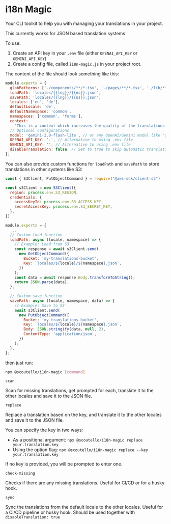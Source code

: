 # i18n Magic

Your CLI toolkit to help you with managing your translations in your project.

This currently works for JSON based translation systems

To use:

1. Create an API key in your `.env` file (either `OPENAI_API_KEY` or `GEMINI_API_KEY`)
2. Create a config file, called `i18n-magic.js` in your project root.

The content of the file should look something like this:

```js
module.exports = {
  globPatterns: ['./components/**/*.tsx', './pages/**/*.tsx', './lib/**/*.ts'],
  loadPath: 'locales/{{lng}}/{{ns}}.json',
  savePath: 'locales/{{lng}}/{{ns}}.json',
  locales: ['en', 'de'],
  defaultLocale: 'de',
  defaultNamespace: 'common',
  namespaces: ['common', 'forms'],
  context:
    'This is a context which increases the quality of the translations by giving context to the LLM',
  // Optional configurations
  model: 'gemini-2.0-flash-lite', // or any OpenAI/Gemini model like 'gpt-4.1-mini'
  OPENAI_API_KEY: '.', // Alternative to using .env file
  GEMINI_API_KEY: '', // Alternative to using .env file
  disableTranslation: false, // Set to true to skip automatic translations during the scan step. Useful if you want to sync the other languages during CI/CD using sync.
};
```

You can also provide custom functions for `loadPath` and `savePath` to store translations in other systems like S3:

```js
const { S3Client, PutObjectCommand } = require("@aws-sdk/client-s3")

const s3Client = new S3Client({
  region: process.env.S3_REGION,
  credentials: {
    accessKeyId: process.env.S3_ACCESS_KEY,
    secretAccessKey: process.env.S3_SECRET_KEY,
  },
})

module.exports = {
  ...
  // Custom load function
  loadPath: async (locale, namespace) => {
    // Example: Load from S3
    const response = await s3Client.send(
      new GetObjectCommand({
        Bucket: 'my-translations-bucket',
        Key: `locales/${locale}/${namespace}.json`,
      })
    );
    const data = await response.Body.transformToString();
    return JSON.parse(data);
  },

  // Custom save function
  savePath: async (locale, namespace, data) => {
    // Example: Save to S3
    await s3Client.send(
      new PutObjectCommand({
        Bucket: 'my-translations-bucket',
        Key: `locales/${locale}/${namespace}.json`,
        Body: JSON.stringify(data, null, 2),
        ContentType: 'application/json',
      })
    );
  },
};
```

then just run:

```bash
npx @scoutello/i18n-magic [command]
```

`scan`

Scan for missing translations, get prompted for each, translate it to the other locales and save it to the JSON file.

`replace`

Replace a translation based on the key, and translate it to the other locales and save it to the JSON file.

You can specify the key in two ways:

- As a positional argument: `npx @scoutello/i18n-magic replace your.translation.key`
- Using the option flag: `npx @scoutello/i18n-magic replace --key your.translation.key`

If no key is provided, you will be prompted to enter one.

`check-missing`

Checks if there are any missing translations. Useful for CI/CD or for a husky hook.

`sync`

Sync the translations from the default locale to the other locales. Useful for a CI/CD pipeline or husky hook. Should be used together with `disableTranslation: true`
